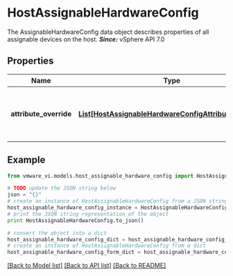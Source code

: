 # HostAssignableHardwareConfig

The AssignableHardwareConfig data object describes properties of all assignable devices on the host.  ***Since:*** vSphere API 7.0 

## Properties
Name | Type | Description | Notes
------------ | ------------- | ------------- | -------------
**attribute_override** | [**List[HostAssignableHardwareConfigAttributeOverride]**](HostAssignableHardwareConfigAttributeOverride.md) | List of attribute overrides.  ***Since:*** vSphere API 7.0  | [optional] 

## Example

```python
from vmware_vi.models.host_assignable_hardware_config import HostAssignableHardwareConfig

# TODO update the JSON string below
json = "{}"
# create an instance of HostAssignableHardwareConfig from a JSON string
host_assignable_hardware_config_instance = HostAssignableHardwareConfig.from_json(json)
# print the JSON string representation of the object
print HostAssignableHardwareConfig.to_json()

# convert the object into a dict
host_assignable_hardware_config_dict = host_assignable_hardware_config_instance.to_dict()
# create an instance of HostAssignableHardwareConfig from a dict
host_assignable_hardware_config_form_dict = host_assignable_hardware_config.from_dict(host_assignable_hardware_config_dict)
```
[[Back to Model list]](../README.md#documentation-for-models) [[Back to API list]](../README.md#documentation-for-api-endpoints) [[Back to README]](../README.md)


